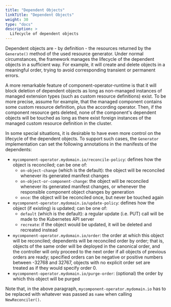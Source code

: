 ```yaml
---
title: "Dependent Objects"
linkTitle: "Dependent Objects"
weight: 30
type: "docs"
description: >
  Lifecycle of dependent objects
---
```


Dependent objects are - by definition - the resources returned by the `Generate()` method of the used resource generator.
Under normal circumstances, the framework manages the lifecycle of the dependent objects in a sufficient way.
For example, it will create and delete objects in a meaningful order, trying to avoid corresponding transient or permanent errors.

A more remarkable feature of component-operator-runtime is that it will block deletion of dependent objects
as long as non-managed instances of managed extension types (such as custom resource definitions) exist.
To be more precise, assume for example, that the managed component contains some custom resource definition, plus the according operator.
Then, if the component resource gets deleted, none of the component's dependent objects will be touched as long as there exist foreign
instances of the managed custom resource definition in the cluster.

In some special situations, it is desirable to have even more control on the lifecycle of the dependent objects.
To support such cases, the `Generator` implementation can set the following annotations in the manifests of the dependents:
- `mycomponent-operator.mydomain.io/reconcile-policy`: defines how the object is reconciled; can be one of:
  - `on-object-change` (which is the default): the object will be reconciled whenever its generated manifest changes
  - `on-object-or-component-change`: the object will be reconciled whenever its generated manifest changes, or whenever the responsible component object changes by generation
  - `once`: the object will be reconciled once, but never be touched again
- `mycomponent-operator.mydomain.io/update-policy`: defines how the object (if existing) is updated; can be one of:
  - `default` (which is the default): a regular update (i.e. PUT) call will be made to the Kubernetes API server
  - `recreate`: if the object would be updated, it will be deleted and recreated instead
- `mycomponent-operator.mydomain.io/order`: the order at which this object will be reconciled; dependents will be reconciled order by order; that is, objects of the same order will be deployed in the canonical order, and the controller will only proceed to the next order if all objects of previous orders are ready; specified orders can be negative or positive numbers between -32768 and 32767, objects with no explicit order set are treated as if they would specify order 0.
- `mycomponent-operator.mydomain.io/purge-order`: (optional) the order by which this object will be purged

Note that, in the above paragraph, `mycomponent-operator.mydomain.io` has to be replaced with whatever was passed as `name` when calling `NewReconciler()`.

